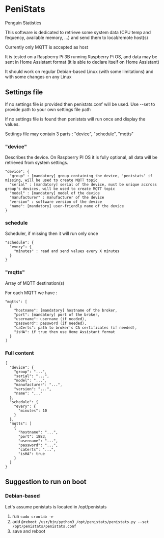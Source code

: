 # PeniStats
Penguin Statistics

This software is dedicated to retrieve some system data (CPU temp and fequency, available memory, ...) and send them to local/remote host(s)

Currently only MQTT is accepted as host

It is tested on a Raspberry Pi 3B running Raspberry Pi OS, and data may be sent in Home Assistant format (it is able to declare itself on Home Assistant)

It should work on regular Debian-based Linux (with some limitations) and with some changes on any Linux

## Settings file

If no settings file is provided then penistats.conf will be used.
Use --set to provide path to your own settings file path

If no settings file is found then penistats will run once and display the values.

Settings file may contain 3 parts : "device", "schedule", "mqtts"

### "device"

Describes the device.
On Raspberry PI OS it is fully optional, all data will be retrieved from system settings.

```
"device": {
  "group" : [mandatory] group containing the device, 'penistats' if missing, will be used to create MQTT topic
  "serial" : [mandatory] serial of the device, must be unique accross group's devices, will be used to create MQTT topic
  "model" : [mandatory] model of the device
  "manufacturer" : manufacturer of the device
  "version" : software version of the device
  "name": [mandatory] user-friendly name of the device
}
```

### schedule

Scheduler, if missing then it will run only once

```
"schedule": {
  "every": {
    "minutes" : read and send values every X minutes
  }
}
```

### "mqtts"

Array of MQTT destination(s)

For each MQTT we have :
```
"mqtts": [
  {
    "hostname": [mandatory] hostname of the broker,
    "port": [mandatory] port of the broker,
    "username": username (if needed),
    "password": password (if needed),
    "caCerts": path to broker's CA certificates (if needed),
    "isHA": if true then use Home Assistant format
  }
]
```

### Full content
```
{
  "device": {
    "group": "...",
    "serial": "...",
    "model": "...",
    "manufacturer": "...",
    "version": "...",
    "name": "..."
  },
  "schedule": {
    "every": {
      "minutes": 10
    }
  },
  "mqtts": [
    {
      "hostname": "...",
      "port": 1883,
      "username": "...",
      "password": "...",
      "caCerts": "...",
      "isHA": true
    }
  ]
}
```

## Suggestion to run on boot

### Debian-based

Let's assume penistats is located in /opt/penistats

1) run ```sudo crontab -e```
2) add ```@reboot /usr/bin/python3 /opt/penistats/penistats.py --set /opt/penistats/penistats.conf```
3) save and reboot 

